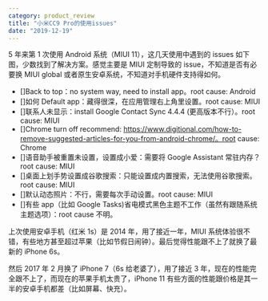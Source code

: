 ```yaml
---
category: product_review
title: "小米CC9 Pro的使用issues"
date: "2019-12-19"
---
```


5 年来第 1 次使用 Android 系统（MIUI 11），这几天使用中遇到的 issues 如下图，少数找到了解决方案。感觉主要是 MIUI 定制导致的 issue，不知道是否有必要换 MIUI global 或者原生安卓系统，不知道对手机硬件支持得如何。

- \[\]Back to top：no system way, need to install app。root cause: Android
- \[\]如何 Default app：藏得很深，在应用管理右上角里设置。root cause: MIUI
- \[\]联系人未显示：install Google Contact Sync 4.4.4 (更高版本不行）。root cause: MIUI
- \[\]Chrome turn off recommend: https://www.digitional.com/how-to-remove-suggested-articles-for-you-from-android-chrome/。root cause: Chrome
- \[\]语音助手被重置未设置，设置成小爱：需要将 Google Assistant 常驻内存？root cause: MIUI
- \[\]桌面上划手势设置成谷歌搜索：只能设置成内置搜索，无法使用谷歌搜索。root cause: MIUI
- \[\]默认动态照片：不行，需要每次手动设置。root cause: MIUI
- \[\]有些 app（比如 Google Tasks)省电模式黑色主题不工作（虽然有跟随系统主题选项）：root cause 不明。

上次使用安卓手机（红米 1s）是 2014 年，用了接近一年，MIUI 系统体验很不错，有些地方甚至超过苹果（比如节假日闹钟）。最后觉得性能跟不上了就换了最新的 iPhone 6s。

然后 2017 年 2 月换了 iPhone 7（6s 给老婆了），用了接近 3 年，现在的性能完全跟不上了，而现在的苹果手机太贵了，iPhone 11 有些方面的性能跟价格是其一半的安卓手机都差（比如屏幕、快充）。
